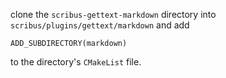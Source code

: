 clone the `scribus-gettext-markdown` directory into `scribus/plugins/gettext/markdown` and add 

    ADD_SUBDIRECTORY(markdown)

to the directory's `CMakeList` file.

